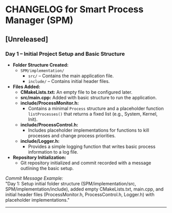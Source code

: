 # CHANGELOG for Smart Process Manager (SPM)

## [Unreleased]

### Day 1 – Initial Project Setup and Basic Structure
- **Folder Structure Created:**  
  - `SPM/implementation/`
    - `src/` – Contains the main application file.
    - `include/` – Contains initial header files.
- **Files Added:**
  - **CMakeLists.txt:** An empty file to be configured later.
  - **src/main.cpp:** Added with basic structure to run the application.
  - **include/ProcessMonitor.h:**  
    - Contains a minimal `Process` structure and a placeholder function `listProcesses()` that returns a fixed list (e.g., System, Kernel, Init).
  - **include/ProcessControl.h:**  
    - Includes placeholder implementations for functions to kill processes and change process priorities.
  - **include/Logger.h:**  
    - Provides a simple logging function that writes basic process information to a log file.
- **Repository Initialization:**  
  - Git repository initialized and commit recorded with a message outlining the basic setup.

*Commit Message Example:*  
"Day 1: Setup initial folder structure (SPM/implementation/src, SPM/implementation/include), added empty CMakeLists.txt, main.cpp, and initial header files (ProcessMonitor.h, ProcessControl.h, Logger.h) with placeholder implementations."

---

